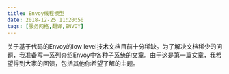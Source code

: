 ```yaml
---
title: Envoy线程模型
date: 2018-12-25 11:20:50
tags: [服务网格,翻译,ENVOY]
---
```


关于基于代码的Envoy的low level技术文档目前十分稀缺。为了解决文档稀少的问题，我准备写一系列介绍Envoy中各种子系统的文章。由于这是第一篇文章，我希望得到大家的回馈，包括其他你希望了解的主题。